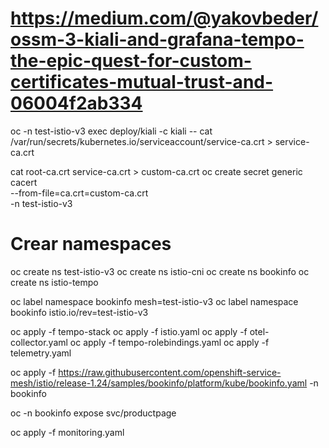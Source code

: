 # https://medium.com/@yakovbeder/ossm-3-kiali-and-grafana-tempo-the-epic-quest-for-custom-certificates-mutual-trust-and-06004f2ab334

oc -n test-istio-v3 exec deploy/kiali -c kiali -- cat /var/run/secrets/kubernetes.io/serviceaccount/service-ca.crt > service-ca.crt

cat root-ca.crt service-ca.crt > custom-ca.crt
oc create secret generic cacert \
  --from-file=ca.crt=custom-ca.crt \
  -n test-istio-v3


# Crear namespaces
oc create ns test-istio-v3
oc create ns istio-cni
oc create ns bookinfo
oc create ns istio-tempo

oc label namespace bookinfo mesh=test-istio-v3 
oc label namespace bookinfo istio.io/rev=test-istio-v3

oc apply -f tempo-stack
oc apply -f istio.yaml
oc apply -f otel-collector.yaml
oc apply -f tempo-rolebindings.yaml
oc apply -f telemetry.yaml

oc apply -f https://raw.githubusercontent.com/openshift-service-mesh/istio/release-1.24/samples/bookinfo/platform/kube/bookinfo.yaml -n bookinfo

oc -n bookinfo expose svc/productpage

oc apply -f monitoring.yaml